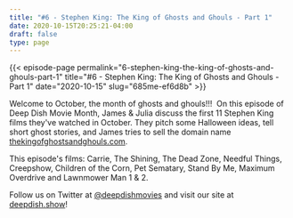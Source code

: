 ```yaml
---
title: "#6 - Stephen King: The King of Ghosts and Ghouls - Part 1"
date: 2020-10-15T20:25:21-04:00
draft: false
type: page
---
```


{{< episode-page permalink="6-stephen-king-the-king-of-ghosts-and-ghouls-part-1" title="#6 - Stephen King: The King of Ghosts and Ghouls - Part 1" date="2020-10-15" slug="685me-ef6d8b" >}}

Welcome to October, the month of ghosts and ghouls!!!  On this episode of Deep Dish Movie Month, James & Julia discuss the first 11 Stephen King films they've watched in October. They pitch some Halloween ideas, tell short ghost stories, and James tries to sell the domain name [thekingofghostsandghouls.com](https://thekingofghostsandghouls.com/).

This episode's films: Carrie, The Shining, The Dead Zone, Needful Things, Creepshow, Children of the Corn, Pet Sematary, Stand By Me, Maximum Overdrive and Lawnmower Man 1 & 2.

Follow us on Twitter at [@deepdishmovies](https://twitter.com/deepdishmovies) and visit our site at [deepdish.show](https://www.deepdish.show)!